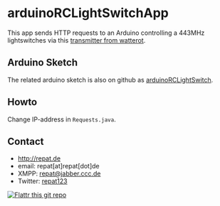 arduinoRCLightSwitchApp
======
This app sends HTTP requests to an Arduino controlling a 443MHz lightswitches via this [transmitter from watterot](http://www.watterott.com/de/RF-Link-Sender-434MHz "watterot 443MHz transmitter").

## Arduino Sketch
The related arduino sketch is also on github as [arduinoRCLightSwitch](https://github.com/repat/arduinoRCLightSwitch "arduinoLightSwitch Sketch").

## Howto
Change IP-address in `Requests.java`.

## Contact
* http://repat.de
* email: repat[at]repat[dot]de
* XMPP: repat@jabber.ccc.de
* Twitter: [repat123](https://twitter.com/repat123 "repat123 on twitter")

[![Flattr this git repo](http://api.flattr.com/button/flattr-badge-large.png)](https://flattr.com/submit/auto?user_id=repat&url=https://github.com/repat/arduinoRCLightSwitchApp&title=arduinoRCLightSwitchApp&language=&tags=github&category=software) 
